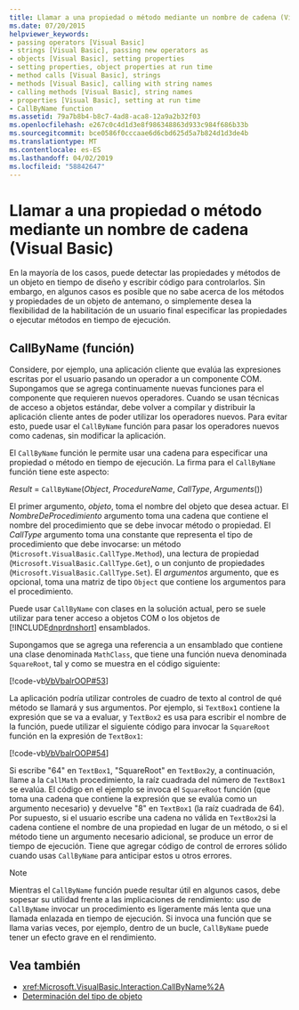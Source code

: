 ```yaml
---
title: Llamar a una propiedad o método mediante un nombre de cadena (Visual Basic)
ms.date: 07/20/2015
helpviewer_keywords:
- passing operators [Visual Basic]
- strings [Visual Basic], passing new operators as
- objects [Visual Basic], setting properties
- setting properties, object properties at run time
- method calls [Visual Basic], strings
- methods [Visual Basic], calling with string names
- calling methods [Visual Basic], string names
- properties [Visual Basic], setting at run time
- CallByName function
ms.assetid: 79a7b8b4-b8c7-4ad8-aca8-12a9a2b32f03
ms.openlocfilehash: e267c0c4d1d3e8f986348863d933c984f686b33b
ms.sourcegitcommit: bce0586f0cccaae6d6cbd625d5a7b824d1d3de4b
ms.translationtype: MT
ms.contentlocale: es-ES
ms.lasthandoff: 04/02/2019
ms.locfileid: "58842647"
---
```

# <a name="calling-a-property-or-method-using-a-string-name-visual-basic"></a>Llamar a una propiedad o método mediante un nombre de cadena (Visual Basic)
En la mayoría de los casos, puede detectar las propiedades y métodos de un objeto en tiempo de diseño y escribir código para controlarlos. Sin embargo, en algunos casos es posible que no sabe acerca de los métodos y propiedades de un objeto de antemano, o simplemente desea la flexibilidad de la habilitación de un usuario final especificar las propiedades o ejecutar métodos en tiempo de ejecución.  
  
## <a name="callbyname-function"></a>CallByName (función)  
 Considere, por ejemplo, una aplicación cliente que evalúa las expresiones escritas por el usuario pasando un operador a un componente COM. Supongamos que se agrega continuamente nuevas funciones para el componente que requieren nuevos operadores. Cuando se usan técnicas de acceso a objetos estándar, debe volver a compilar y distribuir la aplicación cliente antes de poder utilizar los operadores nuevos. Para evitar esto, puede usar el `CallByName` función para pasar los operadores nuevos como cadenas, sin modificar la aplicación.  
  
 El `CallByName` función le permite usar una cadena para especificar una propiedad o método en tiempo de ejecución. La firma para el `CallByName` función tiene este aspecto:  
  
 *Result* = `CallByName`(*Object*, *ProcedureName*, *CallType*, *Arguments*())  
  
 El primer argumento, *objeto*, toma el nombre del objeto que desea actuar. El *NombreDeProcedimiento* argumento toma una cadena que contiene el nombre del procedimiento que se debe invocar método o propiedad. El *CallType* argumento toma una constante que representa el tipo de procedimiento que debe invocarse: un método (`Microsoft.VisualBasic.CallType.Method`), una lectura de propiedad (`Microsoft.VisualBasic.CallType.Get`), o un conjunto de propiedades (`Microsoft.VisualBasic.CallType.Set`). El *argumentos* argumento, que es opcional, toma una matriz de tipo `Object` que contiene los argumentos para el procedimiento.  
  
 Puede usar `CallByName` con clases en la solución actual, pero se suele utilizar para tener acceso a objetos COM o los objetos de [!INCLUDE[dnprdnshort](~/includes/dnprdnshort-md.md)] ensamblados.  
  
 Supongamos que se agrega una referencia a un ensamblado que contiene una clase denominada `MathClass`, que tiene una función nueva denominada `SquareRoot`, tal y como se muestra en el código siguiente:  
  
 [!code-vb[VbVbalrOOP#53](~/samples/snippets/visualbasic/VS_Snippets_VBCSharp/VbVbalrOOP/VB/OOP.vb#53)]  
  
 La aplicación podría utilizar controles de cuadro de texto al control de qué método se llamará y sus argumentos. Por ejemplo, si `TextBox1` contiene la expresión que se va a evaluar, y `TextBox2` es usa para escribir el nombre de la función, puede utilizar el siguiente código para invocar la `SquareRoot` función en la expresión de `TextBox1`:  
  
 [!code-vb[VbVbalrOOP#54](~/samples/snippets/visualbasic/VS_Snippets_VBCSharp/VbVbalrOOP/VB/OOP.vb#54)]  
  
 Si escribe "64" en `TextBox1`, "SquareRoot" en `TextBox2`y, a continuación, llame a la `CallMath` procedimiento, la raíz cuadrada del número de `TextBox1` se evalúa. El código en el ejemplo se invoca el `SquareRoot` función (que toma una cadena que contiene la expresión que se evalúa como un argumento necesario) y devuelve "8" en `TextBox1` (la raíz cuadrada de 64). Por supuesto, si el usuario escribe una cadena no válida en `TextBox2`si la cadena contiene el nombre de una propiedad en lugar de un método, o si el método tiene un argumento necesario adicional, se produce un error de tiempo de ejecución. Tiene que agregar código de control de errores sólido cuando usas `CallByName` para anticipar estos u otros errores.  
  
> [!NOTE]
>  Mientras el `CallByName` función puede resultar útil en algunos casos, debe sopesar su utilidad frente a las implicaciones de rendimiento: uso de `CallByName` invocar un procedimiento es ligeramente más lenta que una llamada enlazada en tiempo de ejecución. Si invoca una función que se llama varias veces, por ejemplo, dentro de un bucle, `CallByName` puede tener un efecto grave en el rendimiento.  
  
## <a name="see-also"></a>Vea también

- <xref:Microsoft.VisualBasic.Interaction.CallByName%2A>
- [Determinación del tipo de objeto](../../../../visual-basic/programming-guide/language-features/early-late-binding/determining-object-type.md)
